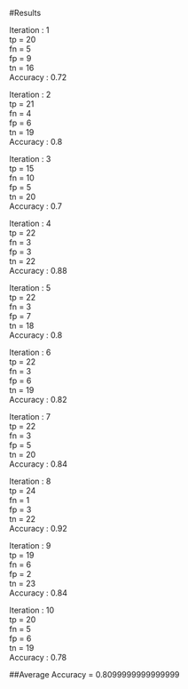 #Results

Iteration : 1    
tp = 20  
fn = 5  
fp = 9  
tn = 16  
Accuracy : 0.72   





Iteration : 2    
tp = 21  
fn = 4  
fp = 6  
tn = 19  
Accuracy : 0.8  





Iteration : 3   
tp = 15  
fn = 10  
fp = 5  
tn = 20  
Accuracy : 0.7  





Iteration : 4   
tp = 22  
fn = 3  
fp = 3  
tn = 22  
Accuracy : 0.88  





Iteration : 5   
tp = 22  
fn = 3  
fp = 7  
tn = 18  
Accuracy : 0.8  





Iteration : 6   
tp = 22  
fn = 3  
fp = 6  
tn = 19  
Accuracy : 0.82  





Iteration : 7   
tp = 22  
fn = 3  
fp = 5  
tn = 20  
Accuracy : 0.84  





Iteration : 8   
tp = 24  
fn = 1  
fp = 3  
tn = 22  
Accuracy : 0.92  





Iteration : 9   
tp = 19  
fn = 6  
fp = 2  
tn = 23  
Accuracy : 0.84  





Iteration : 10   
tp = 20  
fn = 5  
fp = 6  
tn = 19  
Accuracy : 0.78  

##Average Accuracy = 0.8099999999999999 

